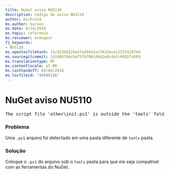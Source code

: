 ```yaml
---
title: NuGet aviso NU5110
description: Código de aviso NU5110
author: mishra14
ms.author: karann
ms.date: 8/14/2018
ms.topic: reference
ms.reviewer: anangaur
f1_keywords:
- NU5110
ms.openlocfilehash: 31c915b8129e2fed9442ecf8326ce1223742974d
ms.sourcegitcommit: 1d1406764c6af5fb7801d462e0c4afc9092fa569
ms.translationtype: MT
ms.contentlocale: pt-BR
ms.lasthandoff: 09/04/2018
ms.locfileid: "43545116"
---
```

# <a name="nuget-warning-nu5110"></a>NuGet aviso NU5110
<pre>The script file 'other\init.ps1' is outside the 'tools' folder and hence will not be executed during installation of this package. Move it into the 'tools' folder.</pre>

### <a name="issue"></a>Problema

Uma `.ps1` arquivo foi detectado em uma pasta diferente de `tools` pasta.


### <a name="solution"></a>Solução

Coloque o `.ps1` do arquivo sob o `tools` pasta para que ele seja compatível com as ferramentas do NuGet.

